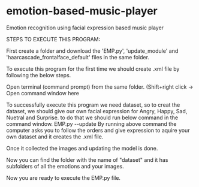 # emotion-based-music-player
Emotion recognition using facial expression based music player

STEPS TO EXECUTE THIS PROGRAM:

First create a folder and download the 'EMP.py', 'update_module' and 'haarcascade_frontalface_default' files in the same folder.

To execute this program for the first time we should create .xml file by following the below steps.

Open terminal (command prompt) from the same folder. (Shift+right click -> Open command window here

To successfully execute this program we need dataset, so to creat the dataset, we should give our own facial expression for Angry, Happy, Sad, Nuetral and Surprise. to do that we should run below command in the command window. 
  EMP.py --update
By running above command the computer asks you to follow the orders and give expression to aquire your own dataset and it creates the .xml file.

Once it collected the images and updating the model is done.

Now you can find the folder with the name of "dataset" and it has subfolders of all the emotions and your images.

Now you are ready to execute the EMP.py file.
